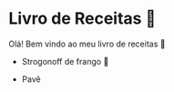 # Livro de Receitas :chicken:



Olá! Bem vindo ao meu livro de receitas :chicken:

- Strogonoff de frango :chicken:

- Pavê

  

